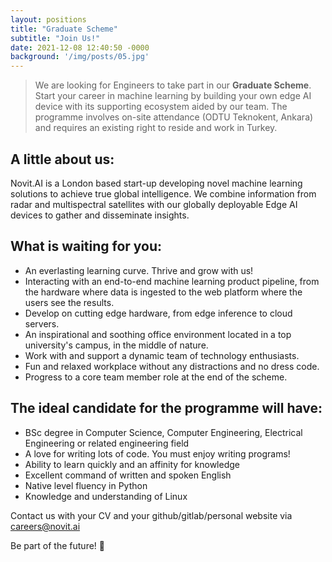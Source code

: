```yaml
---
layout: positions
title: "Graduate Scheme"
subtitle: "Join Us!"
date: 2021-12-08 12:40:50 -0000
background: '/img/posts/05.jpg'
---
```


> We are looking for Engineers to take part in our **Graduate Scheme**. Start your career in machine learning by building your own edge AI device with its supporting ecosystem aided by our team. The programme involves on-site attendance (ODTU Teknokent, Ankara) and requires an existing right to reside and work in Turkey.

## A little about us:
Novit.AI is a London based start-up developing novel machine learning solutions to achieve true global intelligence. We combine information from radar and multispectral satellites with our globally deployable Edge AI devices to gather and disseminate insights.

## What is waiting for you:
* An everlasting learning curve. Thrive and grow with us!
* Interacting with an end-to-end machine learning product pipeline, from the hardware where data is ingested to the web platform where the users see the results.
* Develop on cutting edge hardware, from edge inference to cloud servers.
* An inspirational and soothing office environment located in a top university's campus, in the middle of nature.
* Work with and support a dynamic team of technology enthusiasts.
* Fun and relaxed workplace without any distractions and no dress code.
* Progress to a core team member role at the end of the scheme.

## The ideal candidate for the programme will have:
* BSc degree in Computer Science, Computer Engineering, Electrical Engineering or related engineering field
* A love for writing lots of code. You must enjoy writing programs!
* Ability to learn quickly and an affinity for knowledge
* Excellent command of written and spoken English
* Native level fluency in Python
* Knowledge and understanding of Linux

Contact us with your CV and your github/gitlab/personal website via careers@novit.ai

Be part of the future! 🚀

